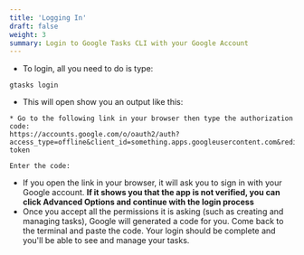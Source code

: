 ```yaml
---
title: 'Logging In'
draft: false
weight: 3
summary: Login to Google Tasks CLI with your Google Account
---
```


* To login, all you need to do is type:
```
gtasks login
```
* This will open show you an output like this:
```
* Go to the following link in your browser then type the authorization code: 
https://accounts.google.com/o/oauth2/auth?access_type=offline&client_id=something.apps.googleusercontent.com&redirect_uri=urn%3Aietf%3Awg%3Aoauth%3A2.0%3Aoob&response_type=code&scope=https%3A%2F%2Fwww.googleapis.com%2Fauth%2Ftasks&state=state-token

Enter the code: 
```
* If you open the link in your browser, it will ask you to sign in with your Google account. **If it shows you that the app is not verified, you can click Advanced Options and continue with the login process** 
* Once you accept all the permissions it is asking (such as creating and managing tasks), Google will generated a code for you. Come back to the terminal and paste the code. Your login should be complete and you'll be able to see and manage your tasks.
